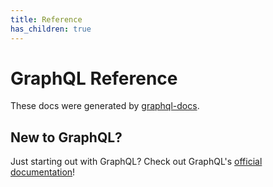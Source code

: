 ```yaml
---
title: Reference
has_children: true
---
```


# GraphQL Reference

These docs were generated by [graphql-docs](https://github.com/gjtorikian/graphql-docs).

## New to GraphQL?

Just starting out with GraphQL? Check out GraphQL's [official documentation](https://graphql.org/)!
